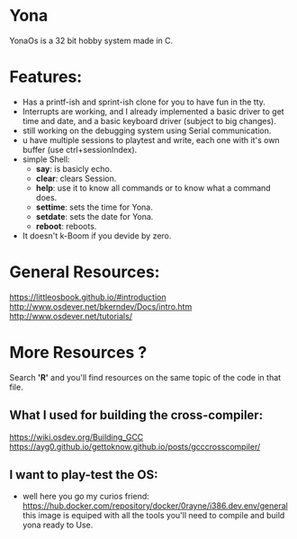 # Yona
YonaOs is a 32 bit hobby system made in C.
# Features:
- Has a printf-ish and sprint-ish clone for you to have fun in the tty.
- Interrupts are working, and I already implemented a basic driver to get time and date, and a basic keyboard driver (subject to big changes).
- still working on the debugging system using Serial communication.
- u have multiple sessions to playtest and write, each one with it's own buffer (use ctrl+sessionIndex).
- simple Shell:
  - **say**: is basicly echo.
  - **clear**: clears Session.
  - **help**: use it to know all commands or to know what a command does.
  - **settime**: sets the time for Yona.
  - **setdate**: sets the date for Yona.
  - **reboot**: reboots.
- It doesn't k-Boom if you devide by zero.
# General Resources:
https://littleosbook.github.io/#introduction  
http://www.osdever.net/bkerndev/Docs/intro.htm  
http://www.osdever.net/tutorials/  
# More Resources ?
Search **'R'** and you'll find resources on the same topic of the code in that file.
## What I used for building the cross-compiler:
https://wiki.osdev.org/Building_GCC    
https://ayg0.github.io/gettoknow.github.io/posts/gcccrosscompiler/
## I want to play-test the OS:
- well here you go my curios friend: https://hub.docker.com/repository/docker/0rayne/i386.dev.env/general   
this image is equiped with all the tools you'll need to compile and build yona ready to Use.
